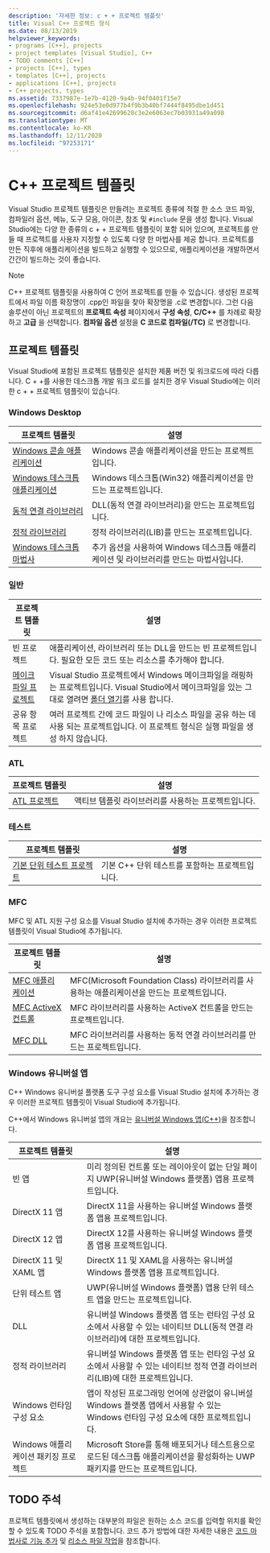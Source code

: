 ```yaml
---
description: '자세한 정보: c + + 프로젝트 템플릿'
title: Visual C++ 프로젝트 형식
ms.date: 08/13/2019
helpviewer_keywords:
- programs [C++], projects
- project templates [Visual Studio], C++
- TODO comments [C++]
- projects [C++], types
- templates [C++], projects
- applications [C++], projects
- C++ projects, types
ms.assetid: 7337987e-1e7b-4120-9a4b-94f0401f15e7
ms.openlocfilehash: 924e53e0d977b4f9b3b40bf7444f8495dbe1d451
ms.sourcegitcommit: d6af41e42699628c3e2e6063ec7b03931a49a098
ms.translationtype: MT
ms.contentlocale: ko-KR
ms.lasthandoff: 12/11/2020
ms.locfileid: "97253171"
---
```

# <a name="c-project-templates"></a>C++ 프로젝트 템플릿

Visual Studio 프로젝트 템플릿은 만들려는 프로젝트 종류에 적절 한 소스 코드 파일, 컴파일러 옵션, 메뉴, 도구 모음, 아이콘, 참조 및 `#include` 문을 생성 합니다. Visual Studio에는 다양 한 종류의 c + + 프로젝트 템플릿이 포함 되어 있으며, 프로젝트를 만들 때 프로젝트를 사용자 지정할 수 있도록 다양 한 마법사를 제공 합니다. 프로젝트를 만든 직후에 애플리케이션을 빌드하고 실행할 수 있으므로, 애플리케이션을 개발하면서 간간이 빌드하는 것이 좋습니다.

> [!NOTE]
> C++ 프로젝트 템플릿을 사용하여 C 언어 프로젝트를 만들 수 있습니다. 생성된 프로젝트에서 파일 이름 확장명이 .cpp인 파일을 찾아 확장명을 .c로 변경합니다. 그런 다음 솔루션이 아닌 프로젝트의 **프로젝트 속성** 페이지에서 **구성 속성**, **C/C++** 를 차례로 확장하고 **고급** 을 선택합니다. **컴파일 옵션** 설정을 **C 코드로 컴파일(/TC)** 로 변경합니다.

## <a name="project-templates"></a>프로젝트 템플릿

Visual Studio에 포함된 프로젝트 템플릿은 설치한 제품 버전 및 워크로드에 따라 다릅니다. C + +를 사용한 데스크톱 개발 워크 로드를 설치한 경우 Visual Studio에는 이러한 c + + 프로젝트 템플릿이 있습니다.

### <a name="windows-desktop"></a>Windows Desktop

|프로젝트 템플릿|설명|
|----------------------|-----------------------------|
|[Windows 콘솔 애플리케이션](../../windows/overview-of-windows-programming-in-cpp.md)|Windows 콘솔 애플리케이션을 만드는 프로젝트입니다.|
|[Windows 데스크톱 애플리케이션](../../windows/walkthrough-creating-windows-desktop-applications-cpp.md)|Windows 데스크톱(Win32) 애플리케이션을 만드는 프로젝트입니다.|
|[동적 연결 라이브러리](../walkthrough-creating-and-using-a-dynamic-link-library-cpp.md)|DLL(동적 연결 라이브러리)을 만드는 프로젝트입니다.|
|[정적 라이브러리](../walkthrough-creating-and-using-a-static-library-cpp.md)|정적 라이브러리(LIB)를 만드는 프로젝트입니다.|
|[Windows 데스크톱 마법사](../../windows/windows-desktop-wizard.md)|추가 옵션을 사용하여 Windows 데스크톱 애플리케이션 및 라이브러리를 만드는 마법사입니다.|

### <a name="general"></a>일반

|프로젝트 템플릿|설명|
|----------------------|-----------------------------|
|빈 프로젝트|애플리케이션, 라이브러리 또는 DLL을 만드는 빈 프로젝트입니다. 필요한 모든 코드 또는 리소스를 추가해야 합니다.|
|[메이크파일 프로젝트](creating-a-makefile-project.md)|Visual Studio 프로젝트에서 Windows 메이크파일을 래핑하는 프로젝트입니다. Visual Studio에서 메이크파일을 있는 그대로 열려면 [폴더 열기](../open-folder-projects-cpp.md)를 사용 합니다.|
|공유 항목 프로젝트|여러 프로젝트 간에 코드 파일이 나 리소스 파일을 공유 하는 데 사용 되는 프로젝트입니다. 이 프로젝트 형식은 실행 파일을 생성 하지 않습니다.|

### <a name="atl"></a>ATL

|프로젝트 템플릿|설명|
|----------------------|-----------------------------|
|[ATL 프로젝트](../../atl/reference/creating-an-atl-project.md)|액티브 템플릿 라이브러리를 사용하는 프로젝트입니다.|

### <a name="test"></a>테스트

|프로젝트 템플릿|설명|
|----------------------|-----------------------------|
|[기본 단위 테스트 프로젝트](/visualstudio/test/writing-unit-tests-for-c-cpp-with-the-microsoft-unit-testing-framework-for-cpp)|기본 C++ 단위 테스트를 포함하는 프로젝트입니다.|

### <a name="mfc"></a>MFC

MFC 및 ATL 지원 구성 요소를 Visual Studio 설치에 추가하는 경우 이러한 프로젝트 템플릿이 Visual Studio에 추가됩니다.

|프로젝트 템플릿|설명|
|----------------------|-----------------------------|
|[MFC 애플리케이션](../../mfc/reference/creating-an-mfc-application.md)|MFC(Microsoft Foundation Class) 라이브러리를 사용하는 애플리케이션을 만드는 프로젝트입니다.|
|[MFC ActiveX 컨트롤](../../mfc/reference/creating-an-mfc-activex-control.md)|MFC 라이브러리를 사용하는 ActiveX 컨트롤을 만드는 프로젝트입니다.|
|[MFC DLL](../../mfc/reference/creating-an-mfc-dll-project.md)|MFC 라이브러리를 사용하는 동적 연결 라이브러리를 만드는 프로젝트입니다.|

### <a name="windows-universal-apps"></a>Windows 유니버설 앱

C++ Windows 유니버설 플랫폼 도구 구성 요소를 Visual Studio 설치에 추가하는 경우 이러한 프로젝트 템플릿이 Visual Studio에 추가됩니다.

C++에서 Windows 유니버설 앱의 개요는 [유니버설 Windows 앱(C++)](../../cppcx/universal-windows-apps-cpp.md)을 참조합니다.

|프로젝트 템플릿|설명|
|----------------------|-----------------------------|
|빈 앱|미리 정의된 컨트롤 또는 레이아웃이 없는 단일 페이지 UWP(유니버설 Windows 플랫폼) 앱용 프로젝트입니다.|
|DirectX 11 앱|DirectX 11을 사용하는 유니버설 Windows 플랫폼 앱용 프로젝트입니다.|
|DirectX 12 앱|DirectX 12를 사용하는 유니버설 Windows 플랫폼 앱용 프로젝트입니다.|
|DirectX 11 및 XAML 앱|DirectX 11 및 XAML을 사용하는 유니버설 Windows 플랫폼 앱용 프로젝트입니다.|
|단위 테스트 앱|UWP(유니버설 Windows 플랫폼) 앱용 단위 테스트 앱을 만드는 프로젝트입니다.|
|DLL|유니버설 Windows 플랫폼 앱 또는 런타임 구성 요소에서 사용할 수 있는 네이티브 DLL(동적 연결 라이브러리)에 대한 프로젝트입니다.|
|정적 라이브러리|유니버설 Windows 플랫폼 앱 또는 런타임 구성 요소에서 사용할 수 있는 네이티브 정적 연결 라이브러리(LIB)에 대한 프로젝트입니다.|
|Windows 런타임 구성 요소|앱이 작성된 프로그래밍 언어에 상관없이 유니버설 Windows 플랫폼 앱에서 사용할 수 있는 Windows 런타임 구성 요소에 대한 프로젝트입니다.|
|Windows 애플리케이션 패키징 프로젝트|Microsoft Store를 통해 배포되거나 테스트용으로 로드된 데스크톱 애플리케이션을 활성화하는 UWP 패키지를 만드는 프로젝트입니다.|

## <a name="todo-comments"></a>TODO 주석

프로젝트 템플릿에서 생성하는 대부분의 파일은 원하는 소스 코드를 입력할 위치를 확인할 수 있도록 TODO 주석을 포함합니다. 코드 추가 방법에 대한 자세한 내용은 [코드 마법사로 기능 추가](../../ide/adding-functionality-with-code-wizards-cpp.md) 및 [리소스 파일 작업](../../windows/working-with-resource-files.md)을 참조합니다.
